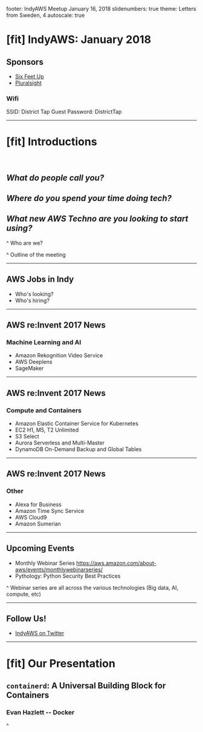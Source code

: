 footer: IndyAWS Meetup January 16, 2018
slidenumbers: true
theme: Letters from Sweden, 4
autoscale: true

# [fit] IndyAWS: January 2018

## Sponsors

* [Six Feet Up](https://www.sixfeetup.com)
* [Pluralsight](https://www.pluralsight.com)

### Wifi
SSID: District Tap Guest
Password: DistrictTap

----

# [fit] Introductions

</br>

## __*What do people call you?*__

## _**Where do you spend your time doing tech?**_

## _**What new AWS Techno are you looking to start using?**_

^ Who are we?

^ Outline of the meeting

----

## AWS Jobs in Indy

* Who's looking?
* Who's hiring?

----

## AWS re:Invent 2017 News

### Machine Learning and AI

* Amazon Rekognition Video Service
* AWS Deeplens
* SageMaker 

---

## AWS re:Invent 2017 News

### Compute and Containers

* Amazon Elastic Container Service for Kubernetes
* EC2 H1, M5, T2 Unlimited
* S3 Select
* Aurora Serverless and Multi-Master
* DynamoDB On-Demand Backup and Global Tables 

---

## AWS re:Invent 2017 News

### Other

* Alexa for Business
* Amazon Time Sync Service
* AWS Cloud9
* Amazon Sumerian 


----

## Upcoming Events

* Monthly Webinar Series <https://aws.amazon.com/about-aws/events/monthlywebinarseries/>
* Pythology: Python Security Best Practices

^ Webinar series are all across the various technologies (Big data, AI, compute, etc)

----

## Follow Us!

* [IndyAWS on Twitter](http://twitter.com/indyaws)

---

# [fit] Our Presentation

## `containerd`: A Universal Building Block for Containers
### Evan Hazlett -- Docker

^ 
